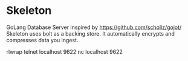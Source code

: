 # Skeleton
GoLang Database Server inspired by https://github.com/schollz/gojot/
Skeleton uses bolt as a backing store. It automatically encrypts and compresses data you ingest.

rlwrap telnet localhost 9622
nc localhost 9622
